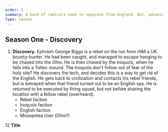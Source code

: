 ```yaml
---
order: 1
summary: A band of radicals seek to separate from England. But, advanced tech is discovered in the Ohio, leading to a three-way struggle for who would control it.
type: season
---
```

## Season One - Discovery

1. **Discovery.** Ephraim George Biggs is a rebel on the run from HIM a UK bounty-hunter. He had been caught, and managed to escape hanging to be chased into the Ohio. He is then chased by the Iroquois, when he falls into a Toltec mound. The Iroquois don't follow out of fear of the holy site? He discovers the tech, and decides this is a way to get rid of the English. He gets back to civilization and contacts his rebel friends, but is betrayed when that friend turned out to be an English spy. He is returned to be executed by firing squad, but not before sharing the location with a fellow rebel (overheard).
   - Rebel faction
   - Iroquois faction
   - English faction
   - Mosopelea river (Ohio?)

12 **Title**
